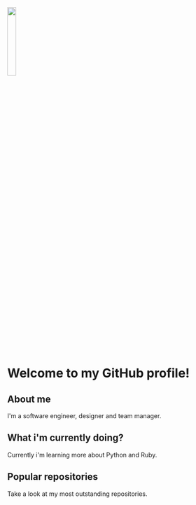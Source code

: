 <img align='center' src='http://pa1.narvii.com/6995/90e0ada08036dcf01e3f640bf6dde1d377d99757r1-200-200_00.gif' width='20%'> 

# Welcome to my GitHub profile!

## About me
I'm a software engineer, designer and team manager.

## What i'm currently doing?
Currently i'm learning more about Python and Ruby.

## Popular repositories
Take a look at my most outstanding repositories.

